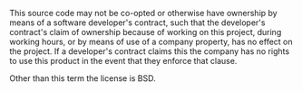 This source code may not be co-opted or otherwise have ownership by means of a software developer's contract, such that the developer's contract's claim of ownership because of working on this project, during working hours, or by means of use of a company property, has no effect on the project.  If a developer's contract claims this the company has no rights to use this product in the event that they enforce that clause.

Other than this term the license is BSD.
